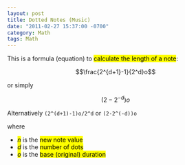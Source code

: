 ```yaml
---
layout: post
title: Dotted Notes (Music)
date: "2011-02-27 15:37:00 -0700"
category: Math
tags: Math
---
```

This is a formula (equation) to <mark>calculate the length of a note</mark>:

$$\frac{2^{d+1}-1}{2^d}o$$

or simply

$$(2-2^{-d})o$$

Alternatively `(2^(d+1)-1)o/2^d` or `(2-2^(-d))o`

where

* <mark>*n*</mark> is the <mark>new note value</mark>
* <mark>*d*</mark> is the <mark>number of dots</mark>
* <mark>*o*</mark> is the <mark>base (original) duration</mark>
